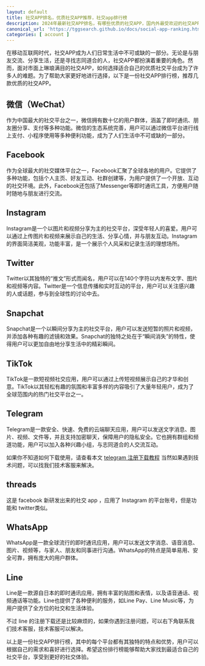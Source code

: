 ```yaml
---
layout: default
title: 社交APP排名，优质社交APP推荐，社交app排行榜
description: 2024年最新社交APP排名，有哪些优质的社交APP，国内外最受欢迎的社交APP排名推荐。
canonical_url: 'https://tggsearch.github.io/docs/social-app-ranking.html'
categories: [ account ]
---
```

在移动互联网时代，社交APP成为人们日常生活中不可或缺的一部分。无论是与朋友交流、分享生活，还是寻找志同道合的人，社交APP都扮演着重要的角色。然而，面对市面上琳琅满目的社交APP，如何选择适合自己的优质社交平台成为了许多人的难题。为了帮助大家更好地进行选择，以下是一份社交APP排行榜，推荐几款优质的社交APP。

## 微信（WeChat）
作为中国最大的社交平台之一，微信拥有数十亿的用户群体，涵盖了即时通讯、朋友圈分享、支付等多种功能。微信的生态系统完善，用户可以通过微信平台进行线上支付、小程序使用等多种便利功能，成为了人们生活中不可或缺的一部分。

## Facebook
作为全球最大的社交媒体平台之一，Facebook汇聚了全球各地的用户。它提供了多种功能，包括个人主页、好友互动、社群创建等，为用户提供了一个开放、互动的社交环境。此外，Facebook还包括了Messenger等即时通讯工具，方便用户随时随地与朋友进行交流。

## Instagram
Instagram是一个以图片和视频分享为主的社交平台，深受年轻人的喜爱。用户可以通过上传图片和视频来展示自己的生活、分享心情，并与朋友互动。Instagram的界面简洁美观，功能丰富，是一个展示个人风采和记录生活的理想场所。

## Twitter
Twitter以其独特的“推文”形式而闻名，用户可以在140个字符以内发布文字、图片和视频等内容。Twitter是一个信息传播和实时互动的平台，用户可以关注感兴趣的人或话题，参与到全球性的讨论中去。

## Snapchat
Snapchat是一个以瞬间分享为主的社交平台，用户可以发送短暂的照片和视频，并添加各种有趣的滤镜和效果。Snapchat的独特之处在于“瞬间消失”的特性，使得用户可以更加自由地分享生活中的精彩瞬间。

## TikTok
TikTok是一款短视频社交应用，用户可以通过上传短视频展示自己的才华和创意。TikTok以其轻松有趣的氛围和丰富多样的内容吸引了大量年轻用户，成为了全球范围内的热门社交平台之一。

## Telegram
Telegram是一款安全、快速、免费的云端聊天应用，用户可以发送文字消息、图片、视频、文件等，并且支持加密聊天，保障用户的隐私安全。它也拥有群组和频道功能，用户可以加入各种兴趣小组，与志同道合的人交流互动。

如果你不知道如何下载使用，请查看本文 [telegram 注册下载教程](./telegram-ios.html) 当然如果遇到技术问题，可以找我们技术客服来解决。

## threads
这是 facebook 新研发出来的社交 app ，应用了 Instagram 的平台账号，但是功能和 twitter类似。

## WhatsApp
WhatsApp是一款全球流行的即时通讯应用，用户可以发送文字消息、语音消息、图片、视频等，与家人、朋友和同事进行沟通。WhatsApp的特点是简单易用、安全可靠，拥有庞大的用户群体。

## Line
Line是一款源自日本的即时通讯应用，拥有丰富的贴图和表情，以及语音通话、视频通话等功能。Line也提供了各种便利的服务，如Line Pay、Line Music等，为用户提供了全方位的社交和生活体验。

不过 line 的注册下载还是比较麻烦的，如果你遇到注册问题，可以右下角联系我们技术客服，技术客服可以解决。

以上是一份社交APP排行榜，其中的每个平台都有其独特的特点和优势，用户可以根据自己的需求和喜好进行选择。希望这份排行榜能够帮助大家找到最适合自己的社交平台，享受到更好的社交体验。
